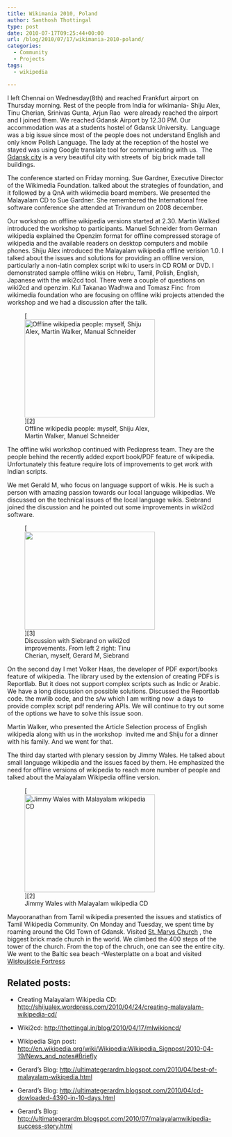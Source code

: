 ```yaml
---
title: Wikimania 2010, Poland
author: Santhosh Thottingal
type: post
date: 2010-07-17T09:25:44+00:00
url: /blog/2010/07/17/wikimania-2010-poland/
categories:
  - Community
  - Projects
tags:
  - wikipedia

---
```

I left Chennai on Wednesday(8th) and reached Frankfurt airport on Thursday morning. Rest of the people from India for wikimania- Shiju Alex, Tinu Cherian, Srinivas Gunta, Arjun Rao  were already reached the airport and I joined them. We reached Gdansk Airport by 12.30 PM. Our accommodation was at a students hostel of Gdansk University.  Language was a big issue since most of the people does not understand English and only know Polish Language. The lady at the reception of the hostel we stayed was using Google translate tool for communicating with us.  The [Gdansk city][1] is a very beautiful city with streets of  big brick made tall buildings.

The conference started on Friday morning. Sue Gardner, Executive Director of the Wikimedia Foundation. talked about the strategies of foundation, and it followed by a QnA with wikimedia board members. We presented the Malayalam CD to Sue Gardner. She remembered the International free software conference she attended at Trivandum on 2008 december.

Our workshop on offline wikipedia versions started at 2.30. Martin Walked introduced the workshop to participants. Manuel Schneider from German wikipedia explained the Openzim format for offline compressed storage of wikipedia and the available readers on desktop computers and mobile phones. Shiju Alex introduced the Malayalam wikipedia offline verision 1.0. I talked about the issues and solutions for providing an offline version, particularly a non-latin complex script wiki to users in CD ROM or DVD. I demonstrated sample offline wikis on Hebru, Tamil, Polish, English, Japanese with the wiki2cd tool. There were a couple of questions on wiki2cd and openzim. Kul Takanao Wadhwa and Tomasz Finc  from wikimedia foundation who are focusing on offline wiki projects attended the workshop and we had a discussion after the talk.

<figure id="attachment_278" aria-describedby="caption-attachment-278" style="width: 300px" class="wp-caption alignright">[<img class="size-medium wp-image-278 " title="Offline wikipedia people: myself, Shiju Alex, Martin Walker, Manuel Schneider" src="/wp-content/uploads/2010/07/IMG_5132-300x225.jpg" alt="Offline wikipedia people: myself, Shiju Alex, Martin Walker, Manual Schneider" width="300" height="225" srcset="/wp-content/uploads/2010/07/IMG_5132-300x225.jpg 300w, /wp-content/uploads/2010/07/IMG_5132-1024x768.jpg 1024w, /wp-content/uploads/2010/07/IMG_5132.jpg 1600w" sizes="(max-width: 300px) 100vw, 300px" />][2]<figcaption id="caption-attachment-278" class="wp-caption-text">Offline wikipedia people: myself, Shiju Alex, Martin Walker, Manuel Schneider</figcaption></figure>

The offline wiki workshop continued with Pediapress team. They are the people behind the recently added export book/PDF feature of wikipedia. Unfortunately this feature require lots of improvements to get work with Indian scripts.

We met Gerald M, who focus on language support of wikis. He is such a person with amazing passion towards our local language wikipedias. We discussed on the technical issues of the local language wikis. Siebrand joined the discussion and he pointed out some improvements in wiki2cd software.

<figure id="attachment_277" aria-describedby="caption-attachment-277" style="width: 300px" class="wp-caption alignleft">[<img class="size-medium wp-image-277  " title="discussion with Siebrand, Gerard" src="/wp-content/uploads/2010/07/IMG_5074-300x225.jpg" alt="" width="300" height="225" srcset="/wp-content/uploads/2010/07/IMG_5074-300x225.jpg 300w, /wp-content/uploads/2010/07/IMG_5074-1024x768.jpg 1024w, /wp-content/uploads/2010/07/IMG_5074.jpg 1600w" sizes="(max-width: 300px) 100vw, 300px" />][3]<figcaption id="caption-attachment-277" class="wp-caption-text">Discussion with Siebrand on wiki2cd improvements. From left 2 right: Tinu Cherian, myself, Gerard M, Siebrand</figcaption></figure>

On the second day I met Volker Haas, the developer of PDF export/books feature of wikipedia. The library used by the extension of creating PDFs is Reportlab. But it does not support complex scripts such as Indic or Arabic. We have a long discussion on possible solutions. Discussed the Reportlab code. the mwlib code, and the s/w which I am writing now  a days to provide complex script pdf rendering APIs. We will continue to try out some of the options we have to solve this issue soon.

Martin Walker, who presented the Article Selection process of English wikipedia along with us in the workshop  invited me and Shiju for a dinner with his family. And we went for that.

The third day started with plenary session by Jimmy Wales. He talked about small language wikipedia and the issues faced by them. He emphasized the need for offline versions of wikipedia to reach more number of people and talked about the Malayalam Wikipedia offline version.

<figure id="attachment_278" aria-describedby="caption-attachment-278" style="width: 300px" class="wp-caption alignright">[<img class="size-medium wp-image-278 " title="Jimmy Wales with Malayalam wikipedia CD" src="http://upload.wikimedia.org/wikipedia/commons/4/4d/2010-07-11-gdansk-by-RalfR-001.jpg" alt="Jimmy Wales with Malayalam wikipedia CD" width="300" height="225" />][2]<figcaption id="caption-attachment-278" class="wp-caption-text">Jimmy Wales with Malayalam wikipedia CD</figcaption></figure>

Mayooranathan from Tamil wikipedia presented the issues and statistics of Tamil Wikipedia Community. On Monday and Tuesday, we spent time by roaming around the Old Town of Gdansk. Visited [St. Marys Church][4] , the biggest brick made church in the world. We climbed the 400 steps of the tower of the church. From the top of the chruch, one can see the entire city. We went to the Baltic sea beach -Westerplatte on a boat and visited [Wisłoujście Fortress][5]

## Related posts:

* Creating Malayalam Wikipedia CD: <a href="http://shijualex.wordpress.com/2010/04/24/creating-malayalam-wikipedia-cd/" target="_blank">http://shijualex.wordpress.com/2010/04/24/creating-malayalam-wikipedia-cd/</a>

* Wiki2cd: <a href="http://thottingal.in/blog/2010/04/17/mlwikioncd/" target="_blank">http://thottingal.in/blog/2010/04/17/mlwikioncd/</a>

* Wikipedia Sign post: <a href="http://en.wikipedia.org/wiki/Wikipedia:Wikipedia_Signpost/2010-04-19/News_and_notes#Briefly" target="_blank">http://en.wikipedia.org/wiki/Wikipedia:Wikipedia_Signpost/2010-04-19/News_and_notes#Briefly</a>

* Gerard&#8217;s Blog: <a href="http://ultimategerardm.blogspot.com/2010/04/best-of-malayalam-wikipedia.html" target="_blank">http://ultimategerardm.blogspot.com/2010/04/best-of-malayalam-wikipedia.html</a>

* Gerard&#8217;s Blog: <a href="http://ultimategerardm.blogspot.com/2010/04/cd-dowloaded-4390-in-10-days.html" target="_blank">http://ultimategerardm.blogspot.com/2010/04/cd-dowloaded-4390-in-10-days.html</a>

* Gerard&#8217;s Blog: <a href="http://ultimategerardm.blogspot.com/2010/07/malayalamwikipedia-success-story.html" target="_blank">http://ultimategerardm.blogspot.com/2010/07/malayalamwikipedia-success-story.html</a>

 [1]: http://en.wikipedia.org/wiki/Gda%C5%84sk
 [2]: /wp-content/uploads/2010/07/IMG_5132.jpg
 [3]: /wp-content/uploads/2010/07/IMG_5074.jpg
 [4]: http://en.wikipedia.org/wiki/St._Mary%27s_Church,_Gda%C5%84sk
 [5]: http://www.bfr.pl/index.php?option=com_content&task=view&id=55&Itemid=39